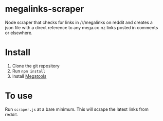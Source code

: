 # megalinks-scraper
Node scraper that checks for links in /r/megalinks on reddit and creates a json file with a direct reference to any mega.co.nz links posted in comments or elsewhere.

# Install
1. Clone the git repository
2. Run `npm install`
3. Install [Megatools](https://github.com/megous/megatools)

# To use
Run `scraper.js` at a bare minimum. This will scrape the latest links from reddit.
